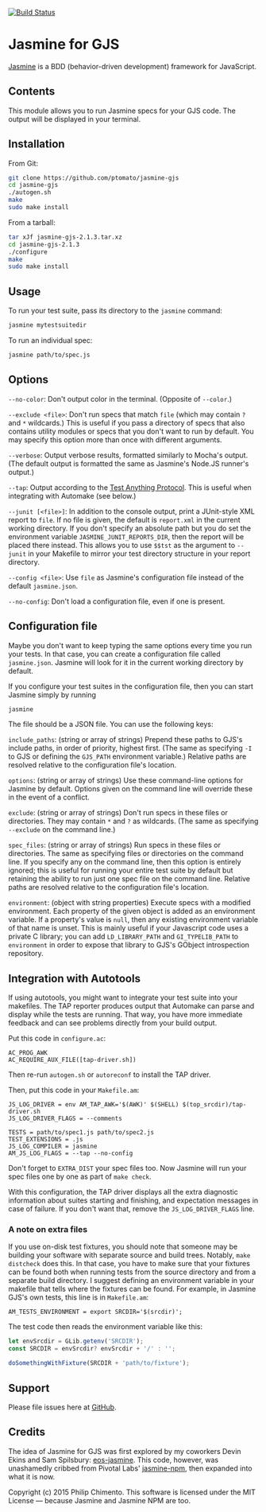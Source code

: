 [![Build Status](https://travis-ci.org/ptomato/jasmine-gjs.png?branch=master)](https://travis-ci.org/ptomato/jasmine-gjs)

# Jasmine for GJS

[Jasmine](https://github.com/jasmine/jasmine) is a BDD (behavior-driven
development) framework for JavaScript.

## Contents

This module allows you to run Jasmine specs for your GJS code.
The output will be displayed in your terminal.

## Installation

From Git:

```sh
git clone https://github.com/ptomato/jasmine-gjs
cd jasmine-gjs
./autogen.sh
make
sudo make install
```

From a tarball:

```sh
tar xJf jasmine-gjs-2.1.3.tar.xz
cd jasmine-gjs-2.1.3
./configure
make
sudo make install
```

## Usage

To run your test suite, pass its directory to the `jasmine` command:

```bash
jasmine mytestsuitedir
```

To run an individual spec:

```bash
jasmine path/to/spec.js
```

## Options

`--no-color`: Don't output color in the terminal.
(Opposite of `--color`.)

`--exclude <file>`: Don't run specs that match `file` (which may
contain `?` and `*` wildcards.)
This is useful if you pass a directory of specs that also contains
utility modules or specs that you don't want to run by default.
You may specify this option more than once with different arguments.

`--verbose`: Output verbose results, formatted similarly to Mocha's
output.
(The default output is formatted the same as Jasmine's Node.JS runner's
output.)

`--tap`: Output according to the
[Test Anything Protocol](http://testanything.org/).
This is useful when integrating with Automake (see below.)

`--junit [<file>]`: In addition to the console output, print a JUnit-style
XML report to `file`.
If no file is given, the default is `report.xml` in the current working
directory.
If you don't specify an absolute path but you do set the environment variable `JASMINE_JUNIT_REPORTS_DIR`, then the report will be placed there instead.
This allows you to use `$$tst` as the argument to `--junit` in your Makefile to mirror your test directory structure in your report directory.

`--config <file>`: Use `file` as Jasmine's configuration file instead of
the default `jasmine.json`.

`--no-config`: Don't load a configuration file, even if one is present.

## Configuration file

Maybe you don't want to keep typing the same options every time you run
your tests.
In that case, you can create a configuration file called `jasmine.json`.
Jasmine will look for it in the current working directory by default.

If you configure your test suites in the configuration file, then you
can start Jasmine simply by running

```bash
jasmine
```

The file should be a JSON file.
You can use the following keys:

`include_paths`: (string or array of strings)
Prepend these paths to GJS's include paths, in order of priority,
highest first.
(The same as specifying `-I` to GJS or defining the `GJS_PATH`
environment variable.)
Relative paths are resolved relative to the configuration file's
location.

`options`: (string or array of strings)
Use these command-line options for Jasmine by default.
Options given on the command line will override these in the event of a
conflict.

`exclude`: (string or array of strings)
Don't run specs in these files or directories.
They may contain `*` and `?` as wildcards.
(The same as specifying `--exclude` on the command line.)

`spec_files`: (string or array of strings)
Run specs in these files or directories.
The same as specifying files or directories on the command line.
If you specify any on the command line, then this option is entirely
ignored; this is useful for running your entire test suite by default
but retaining the ability to run just one spec file on the command line.
Relative paths are resolved relative to the configuration file's
location.

`environment`: (object with string properties)
Execute specs with a modified environment.
Each property of the given object is added as an environment variable.
If a property's value is `null`, then any existing environment variable
of that name is unset.
This is mainly useful if your Javascript code uses a private C library;
you can add `LD_LIBRARY_PATH` and `GI_TYPELIB_PATH` to `environment` in
order to expose that library to GJS's GObject introspection repository.

## Integration with Autotools

If using autotools, you might want to integrate your test suite into
your makefiles.
The TAP reporter produces output that Automake can parse and display
while the tests are running.
That way, you have more immediate feedback and can see problems directly
from your build output.

Put this code in `configure.ac`:

```
AC_PROG_AWK
AC_REQUIRE_AUX_FILE([tap-driver.sh])
```

Then re-run `autogen.sh` or `autoreconf` to install the TAP driver.

Then, put this code in your `Makefile.am`:

```make
JS_LOG_DRIVER = env AM_TAP_AWK='$(AWK)' $(SHELL) $(top_srcdir)/tap-driver.sh
JS_LOG_DRIVER_FLAGS = --comments

TESTS = path/to/spec1.js path/to/spec2.js
TEST_EXTENSIONS = .js
JS_LOG_COMPILER = jasmine
AM_JS_LOG_FLAGS = --tap --no-config
```

Don't forget to `EXTRA_DIST` your spec files too.
Now Jasmine will run your spec files one by one as part of `make check`.

With this configuration, the TAP driver displays all the extra
diagnostic information about suites starting and finishing, and
expectation messages in case of failure.
If you don't want that, remove the `JS_LOG_DRIVER_FLAGS` line.

### A note on extra files

If you use on-disk test fixtures, you should note that someone may be
building your software with separate source and build trees.
Notably, `make distcheck` does this.
In that case, you have to make sure that your fixtures can be found both
when running tests from the source directory and from a separate build
directory.
I suggest defining an environment variable in your makefile that tells
where the fixtures can be found.
For example, in Jasmine GJS's own tests, this line is in `Makefile.am`:

```make
AM_TESTS_ENVIRONMENT = export SRCDIR='$(srcdir)';
```

The test code then reads the environment variable like this:

```js
let envSrcdir = GLib.getenv('SRCDIR');
const SRCDIR = envSrcdir? envSrcdir + '/' : '';

doSomethingWithFixture(SRCDIR + 'path/to/fixture');
```

## Support

Please file issues here at
[GitHub](https://github.com/ptomato/jasmine-gjs/issues).

## Credits

The idea of Jasmine for GJS was first explored by my coworkers Devin
Ekins and Sam Spilsbury:
[eos-jasmine](https://github.com/endlessm/eos-jasmine).
This code, however, was unashamedly cribbed from Pivotal Labs'
[jasmine-npm](https://github.com/jasmine/jasmine-npm), then expanded
into what it is now.

Copyright (c) 2015 Philip Chimento.
This software is licensed under the MIT License &mdash; because Jasmine
and Jasmine NPM are too.
